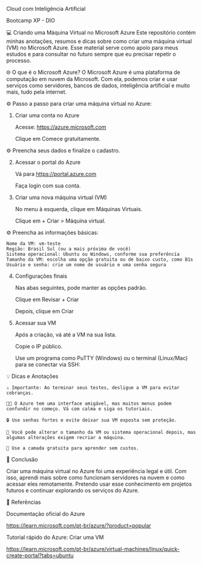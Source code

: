 Cloud com Inteligência Artificial

Bootcamp XP - DIO

💻 Criando uma Máquina Virtual no Microsoft Azure
Este repositório contém minhas anotações, resumos e dicas sobre como criar uma máquina virtual (VM) no Microsoft Azure. 
Esse material serve como apoio para meus estudos e para consultar no futuro sempre que eu precisar repetir o processo.

🌐 O que é o Microsoft Azure?
O Microsoft Azure é uma plataforma de computação em nuvem da Microsoft. 
Com ela, podemos criar e usar serviços como servidores, bancos de dados,
inteligência artificial e muito mais, tudo pela internet.

⚙️ Passo a passo para criar uma máquina virtual no Azure:

1. Criar uma conta no Azure
   
    Acesse: https://azure.microsoft.com

    Clique em Comece gratuitamente.

⚙️ Preencha seus dados e finalize o cadastro.

2. Acessar o portal do Azure
   
    Vá para https://portal.azure.com

    Faça login com sua conta.

4. Criar uma nova máquina virtual (VM)
   
    No menu à esquerda, clique em Máquinas Virtuais.

    Clique em + Criar > Máquina virtual.

⚙️ Preencha as informações básicas:

    Nome da VM: vm-teste
    Região: Brasil Sul (ou a mais próxima de você)
    Sistema operacional: Ubuntu ou Windows, conforme sua preferência
    Tamanho da VM: escolha uma opção gratuita ou de baixo custo, como B1s
    Usuário e senha: crie um nome de usuário e uma senha segura

4. Configurações finais
   
    Nas abas seguintes, pode manter as opções padrão.

    Clique em Revisar + Criar

    Depois, clique em Criar

6. Acessar sua VM
   
    Após a criação, vá até a VM na sua lista.

    Copie o IP público.

    Use um programa como PuTTY (Windows) ou o terminal (Linux/Mac) para se conectar via SSH:

💡 Dicas e Anotações

    ⚠️ Importante: Ao terminar seus testes, desligue a VM para evitar cobranças.
    
    👨‍💻 O Azure tem uma interface amigável, mas muitos menus podem confundir no começo. Vá com calma e siga os tutoriais.
    
    🔒 Use senhas fortes e evite deixar sua VM exposta sem proteção.
    
    📌 Você pode alterar o tamanho da VM ou sistema operacional depois, mas algumas alterações exigem recriar a máquina.
    
    🧪 Use a camada gratuita para aprender sem custos.

🧠 Conclusão

Criar uma máquina virtual no Azure foi uma experiência legal e útil. 
Com isso, aprendi mais sobre como funcionam servidores na nuvem e como acessar eles remotamente. Pretendo usar esse conhecimento em projetos futuros e continuar explorando os serviços do Azure.

📎 Referências

Documentação oficial do Azure

https://learn.microsoft.com/pt-br/azure/?product=popular

Tutorial rápido do Azure: Criar uma VM

https://learn.microsoft.com/pt-br/azure/virtual-machines/linux/quick-create-portal?tabs=ubuntu

